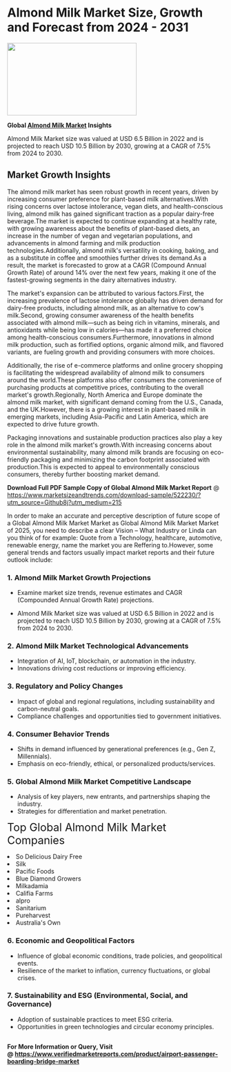 <H1>Almond Milk Market Size, Growth and Forecast from 2024 - 2031</H1><img class="aligncenter size-medium wp-image-584254" src="https://thirdeyenews.in/wp-content/uploads/2024/09/Global-Market-Research-300x168.jpeg" alt="" width="300" height="168" /><p><strong>Global&nbsp;<a href="https://www.marketsizeandtrends.com/download-sample/522230/?utm_source=Github8j?utm_medium=215">Almond Milk Market</a> Insights</strong></p><p>Almond Milk Market size was valued at USD 6.5 Billion in 2022 and is projected to reach USD 10.5 Billion by 2030, growing at a CAGR of 7.5% from 2024 to 2030.</p><p><h2>Market Growth Insights</h2> <p>The almond milk market has seen robust growth in recent years, driven by increasing consumer preference for plant-based milk alternatives.With rising concerns over lactose intolerance, vegan diets, and health-conscious living, almond milk has gained significant traction as a popular dairy-free beverage.The market is expected to continue expanding at a healthy rate, with growing awareness about the benefits of plant-based diets, an increase in the number of vegan and vegetarian populations, and advancements in almond farming and milk production technologies.Additionally, almond milk's versatility in cooking, baking, and as a substitute in coffee and smoothies further drives its demand.As a result, the market is forecasted to grow at a CAGR (Compound Annual Growth Rate) of around 14% over the next few years, making it one of the fastest-growing segments in the dairy alternatives industry.</p> <p>The market's expansion can be attributed to various factors.First, the increasing prevalence of lactose intolerance globally has driven demand for dairy-free products, including almond milk, as an alternative to cow's milk.Second, growing consumer awareness of the health benefits associated with almond milk—such as being rich in vitamins, minerals, and antioxidants while being low in calories—has made it a preferred choice among health-conscious consumers.Furthermore, innovations in almond milk production, such as fortified options, organic almond milk, and flavored variants, are fueling growth and providing consumers with more choices.</p> <p>Additionally, the rise of e-commerce platforms and online grocery shopping is facilitating the widespread availability of almond milk to consumers around the world.These platforms also offer consumers the convenience of purchasing products at competitive prices, contributing to the overall market's growth.Regionally, North America and Europe dominate the almond milk market, with significant demand coming from the U.S., Canada, and the UK.However, there is a growing interest in plant-based milk in emerging markets, including Asia-Pacific and Latin America, which are expected to drive future growth.</p> <p>Packaging innovations and sustainable production practices also play a key role in the almond milk market's growth.With increasing concerns about environmental sustainability, many almond milk brands are focusing on eco-friendly packaging and minimizing the carbon footprint associated with production.This is expected to appeal to environmentally conscious consumers, thereby further boosting market demand.</p> <p><span class=""><strong>Download Full PDF Sample Copy of Global Almond Milk Market Report</strong> @ <a href="https://www.marketsizeandtrends.com/download-sample/522230/?utm_source=Github8j?utm_medium=215" target="_blank">https://www.marketsizeandtrends.com/download-sample/522230/?utm_source=Github8j?utm_medium=215</a></span></p><p>In order to make an accurate and perceptive description of future scope of a Global&nbsp;Almond Milk Market Market as Global&nbsp;Almond Milk Market Market of 2025, you need to describe a clear Vision &ndash; What Industry or Linda can you think of for example: Quote from a Technology, healthcare, automotive, renewable energy, name the market you are Reffering to.However, some general trends and factors usually impact market reports and their future outlook include:</p><h3>1.&nbsp;<strong>Almond Milk Market Growth Projections</strong></h3><ul><li>Examine market size trends, revenue estimates and CAGR (Compounded Annual Growth Rate) projections.</li><li><p>Almond Milk Market size was valued at USD 6.5 Billion in 2022 and is projected to reach USD 10.5 Billion by 2030, growing at a CAGR of 7.5% from 2024 to 2030.</p></li></ul><h3>2.&nbsp;<strong>Almond Milk Market Technological Advancements</strong></h3><ul><li>Integration of AI, IoT, blockchain, or automation in the industry.</li><li>Innovations driving cost reductions or improving efficiency.</li></ul><h3>3.&nbsp;<strong>Regulatory and Policy Changes</strong></h3><ul><li>Impact of global and regional regulations, including sustainability and carbon-neutral goals.</li><li>Compliance challenges and opportunities tied to government initiatives.</li></ul><h3>4.&nbsp;<strong>Consumer Behavior Trends</strong></h3><ul><li>Shifts in demand influenced by generational preferences (e.g., Gen Z, Millennials).</li><li>Emphasis on eco-friendly, ethical, or personalized products/services.</li></ul><h3>5.&nbsp;<strong>Global Almond Milk Market Competitive Landscape</strong></h3><ul><li>Analysis of key players, new entrants, and partnerships shaping the industry.</li><li>Strategies for differentiation and market penetration.</li></ul><p data-pm-slice="1 1 []"><span style="color: inherit; font-family: inherit; font-size: 25px;">Top Global Almond Milk Market Companies</span></p><div class="" data-test-id=""><p><li>So Delicious Dairy Free</li><li> Silk</li><li> Pacific Foods</li><li> Blue Diamond Growers</li><li> Milkadamia</li><li> Califia Farms</li><li> alpro</li><li> Sanitarium</li><li> Pureharvest</li><li> Australia's Own</li></p></div><h3>6.&nbsp;<strong>Economic and Geopolitical Factors</strong></h3><ul><li>Influence of global economic conditions, trade policies, and geopolitical events.</li><li>Resilience of the market to inflation, currency fluctuations, or global crises.</li></ul><h3>7.&nbsp;<strong>Sustainability and ESG (Environmental, Social, and Governance)</strong></h3><ul><li>Adoption of sustainable practices to meet ESG criteria.</li><li>Opportunities in green technologies and circular economy principles.</li></ul><h2><strong style="font-size: 14px;">For More Information or Query, Visit @&nbsp;</strong><a style="background-color: #ffffff; font-size: 14px;" href="https://www.marketsizeandtrends.com/report/almond-milk-market/" target="_blank">https://www.verifiedmarketreports.com/product/airport-passenger-boarding-bridge-market</a></h2>